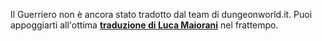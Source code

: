 Il Guerriero non è ancora stato tradotto dal team di dungeonworld.it. Puoi appoggiarti all'ottima **[traduzione di Luca Maiorani](/pdf/guerriero.pdf)** nel frattempo.